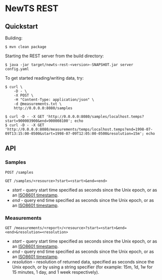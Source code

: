 NewTS REST
==========

Quickstart
----------
Building:

    $ mvn clean package

Starting the REST server from the build directory:

    $ java -jar target/newts-rest-<version>-SNAPSHOT.jar server config.yaml

To get started reading/writing data, try:

    $ curl \
        -D - \
        -X POST \
        -H "Content-Type: application/json" \
        -d @measurements.txt \
        http://0.0.0.0:8080/samples

    $ curl -D - -X GET 'http://0.0.0.0:8080/samples/localhost.temps?start=900003900&end=900008100'; echo
    $ curl -D - -X GET 'http://0.0.0.0:8080/measurements/temps/localhost.temps?end=1998-07-09T13:15:00-0500&start=1998-07-09T12:05:00-0500&resolution=15m'; echo


API
---
### Samples ###
    POST /samples

    GET /samples/<resource>?start=<start>&end=<end>

  * *start* - query start time specified as seconds since the Unix epoch, or as
    an [ISO8601 timestamp][iso8601].
  * *end* - query end time specified as seconds since the Unix epoch, or as an
    [ISO8601 timestamp][iso8601].

### Measurements ###
    GET /measurements/<report>/<resource>?start=<start>&end=<end>&resolution=<resolution>

  * *start* - query start time specified as seconds since the Unix epoch, or as
    an [ISO8601 timestamp][iso8601].
  * *end* - query end time specified as seconds since the Unix epoch, or as an
    [ISO8601 timestamp][iso8601].
  * *resolution* - resolution of returned data, specified as seconds since the
    Unix epoch, or by using a string specifier (for example: 15m, 1d, 1w for 15
    minutes, 1 day, and 1 week respectively).



[iso8601]: http://en.wikipedia.org/wiki/Iso8601 "ISO 8601"